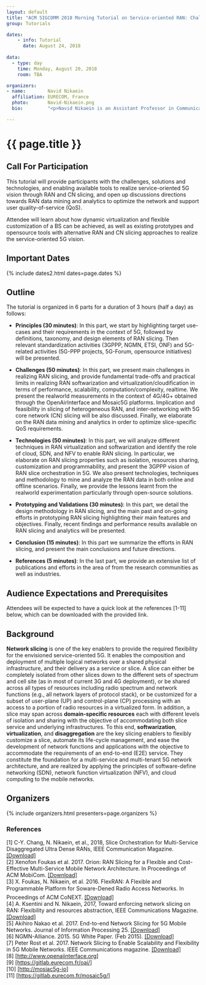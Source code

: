 ```yaml
---
layout: default
title: "ACM SIGCOMM 2018 Morning Tutorial on Service-oriented RAN: Challenges, Technologies, and Tools to enable RAN slicing (SO-RAN)"
group: Tutorials

dates:
    - info: Tutorial
      date: August 24, 2018
      
data:
  - type: day
    time: Monday, August 20, 2018
    room: TBA

organizers:
- name:        Navid Nikaein
  affiliation: EURECOM, France
  photo:       Navid-Nikaein.png
  bio:         "<p>Navid Nikaein is an Assistant Professor in Communication System Department at Eurecom. He  received his Ph.D. degree in communication systems from the Swiss Federal Institute of Technology EPFL in 2003.  He is leading a group on experimental 4G-5G system research related to radio access and core networks  with a blend of communication, computing, and data analysis in divers settings such as cellular, mesh, and cloud. He is very active in collaborative research projects related to 5G and beyond in the context of European FP6, FP7, H2020 framework programmes. He is also leading the development of the radio access layer of OpenAirInterface and its evolution towards 5G as well as coordinating the Mosaic-5G initiative whose goal is to provide software-based 4G/5G service delivery platforms.</p>"

---
```


# {{ page.title }}

## Call For Participation

This tutorial will provide participants with the challenges, solutions and technologies, and enabling available tools to realize service-oriented 5G vision through RAN and CN slicing, and open up discussions directions towards RAN data mining and analytics to optimize the network and support user quality-of-service (QoS). 

Attendee will learn about how dynamic virtualization and flexible customization of a BS can be achieved, as well as existing prototypes and opensource tools with alternative RAN and CN slicing approaches to realize the service-oriented 5G vision.


## <i class="fa fa-calendar"></i> Important Dates

{% include dates2.html dates=page.dates %}

## Outline
The tutorial is organized in 6 parts for a duration of 3 hours (half a day) as follows:  

- **Principles (30 minutes)**:  In this part, we start by highlighting target use-cases and their requirements in the context of 5G, followed by definitions, taxonomy, and design elements of RAN slicing. Then relevant standardization activities (3GPPP, NGMN, ETSI, ONF) and 5G-related activities (5G-PPP projects, 5G-Forum, opensource initiatives) will be presented.

- **Challenges (50 minutes)**: In this part, we present main challenges in realizing RAN slicing, and provide fundamental trade-offs and practical limits in realizing RAN softwarization and virtualization/cloudification in terms of  performance, scalability, computation/complexity, realtime. We present the realworld measurements in the context of 4G/4G+ obtained through the OpenAirInterface and Mosaic5G platforms. Implication and feasibility in slicing of heterogeneous RAN, and inter-networking with 5G core network (CN) slicing will be also discussed. Finally, we elaborate on the RAN data mining and analytics in order to optimize slice-specific QoS requirements. 

- **Technologies (50 minutes)**: In this part, we will analyze different techniques in RAN virtualization and softwarization and identify the role of cloud, SDN, and NFV to enable RAN slicing. In particular, we elaborate on RAN slicing properties such as isolation, resources sharing, customization and programmability, and present the 3GPPP vision of RAN slice orchestration in 5G. We also present technologies, techniques and methodology to mine and analyze the RAN data in both online and offline scenarios. Finally, we provide the lessons learnt from the realworld experimentation particularly through open-source solutions.

- **Prototyping and Validations (30 minutes)**: In this part, we detail the design methodology in RAN slicing, and the main past and on-going efforts in prototyping RAN slicing highlighting their main features and objectives. Finally, recent findings and performance results available on RAN slicing and analytics will be presented.

- **Conclusion (15 minutes)**: In this part we summarize the efforts in RAN slicing,  and present the main conclusions and future directions. 

- **References (5 minutes)**: In the last part, we provide an extensive list of publications and efforts in the area of  from the research communities as well as industries.
 
 
## Audience Expectations and Prerequisites
Attendees will be expected to have a quick look at the references [1-11] below, which can be downloaded with the provided link.

## Background
**Network slicing** is one of the key enablers to provide the required flexibility for the envisioned service-oriented 5G. It enables the composition and deployment of multiple logical networks over a shared physical infrastructure, and their delivery as a service or slice. A slice can either be completely isolated from other slices down to the different sets of spectrum and cell site (as in most of current 3G and 4G deployment), or be shared across all types of resources including radio spectrum and network functions (e.g., all network layers of protocol stack), or be customized for a subset of user-plane (UP) and control-plane (CP) processing with an access to a portion of radio resources in a virtualized form. In addition, a slice may span across **domain-specific resources** each with different levels of isolation and sharing with the objective of accommodating both slice service and underlying infrastructures. To this end, **softwarization**, **virtualization**, and **disaggregation** are the key slicing enablers to flexibly customize a slice, automate its life-cycle management, and ease the development of network functions and applications with the objective to accommodate the requirements of an end-to-end (E2E) service.  They constitute the foundation for a multi-service and multi-tenant 5G network architecture, and are realized by applying the principles of software-define networking (SDN), network function virtualization (NFV), and cloud computing to the mobile networks.

## Organizers

{% include organizers.html presenters=page.organizers %}

<!--
## Tutorial Program

{% include program.html type="tutorial-p4" data=page.data %}
-->



### References
<p>
[1] C-Y. Chang, N. Nikaein, et al., 2018, Slice Orchestration for Multi-Service Disaggregated Ultra Dense RANs, IEEE Communication Magazine. <a href="http://www.eurecom.fr/fr/publication/5494/download/comsys-publi-5494.pdf">[Download]</a><br/>
[2] Xenofon Foukas et al. 2017. Orion: RAN Slicing for a Flexible and Cost-Effective Multi-Service Mobile Network Architecture. In Proceedings of ACM MobiCom. <a href="http://homepages.inf.ed.ac.uk/mmarina/papers/orion-mobicom17.pdf">[Download]</a><br/>
[3] X. Foukas, N. Nikaein,  et al. 2016. FlexRAN: A Flexible and Programmable Platform for Soware-Dened Radio Access Networks. In Proceedings of ACM CoNEXT. <a href="http://www.eurecom.fr/fr/publication/5082/download/comsys-publi-5082.pdf">[Download]</a><br/>
[4] A. Ksentini and N. Nikaein, 2017, Toward enforcing network slicing on RAN: Flexibility and resources abstraction, IEEE Communications Magazine. <a href="http://www.eurecom.fr/fr/publication/5233/download/comsys-publi-5233.pdf">[Download]</a><br/>
[5] Akihiro Nakao et al. 2017. End-to-end Network Slicing for 5G Mobile Networks. Journal of Information Processing 25. <a href="https://www.jstage.jst.go.jp/article/ipsjjip/25/0/25_153/_pdf/-char/en">[Download]</a><br/>
[6] NGMN-Alliance. 2015. 5G White Paper. (Feb 2015). <a href="https://www.ngmn.org/fileadmin/ngmn/content/downloads/Technical/2015/NGMN_5G_White_Paper_V1_0.pdf">[Download]</a><br/>
[7] Peter Rost et al. 2017. Network Slicing to Enable Scalability and Flexibility in 5G Mobile Networks. IEEE Communications magazine. <a href="https://arxiv.org/ftp/arxiv/papers/1704/1704.02129.pdf">[Download]</a><br/>
[8] <a href="http://www.openaiinterface.org">[http://www.openaiinterface.org]</a><br/>
[9] <a href="https://gitlab.eurecom.fr/oai/">[https://gitlab.eurecom.fr/oai/]</a><br/>
[10] <a href="http://mosiac5g-io">[http://mosiac5g-io]</a><br/>
[11] <a href="https://gitlab.eurecom.fr/mosaic5g/">[https://gitlab.eurecom.fr/mosaic5g/]</a><br/>
</p>